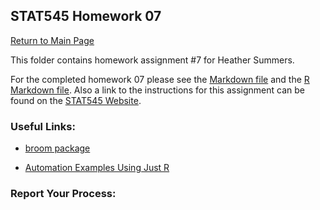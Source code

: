 
## STAT545 Homework 07
[Return to Main Page](https://github.com/heathersummers/STAT547-hw-Summers-Heather)

This folder contains homework assignment #7 for Heather Summers.

For the completed homework 07 please see the [Markdown file]() and the [R Markdown file](). Also a link to the instructions for this assignment can be found on the [STAT545 Website](http://stat545.com/hw07_automation.html).

### Useful Links:
- [broom package](https://github.com/tidyverse/broom)

- [Automation Examples Using Just R](https://github.com/STAT545-UBC/STAT545-UBC.github.io/tree/master/automation10_holding-area/01_automation-example_just-r)


### Report Your Process:


